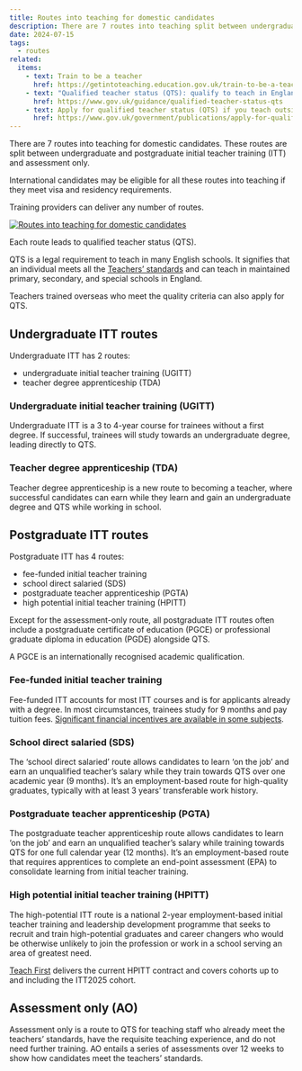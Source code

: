 ```yaml
---
title: Routes into teaching for domestic candidates
description: There are 7 routes into teaching split between undergraduate and postgraduate initial teacher training (ITT) and assessment-only
date: 2024-07-15
tags:
  - routes
related:
  items:
    - text: Train to be a teacher
      href: https://getintoteaching.education.gov.uk/train-to-be-a-teacher
    - text: "Qualified teacher status (QTS): qualify to teach in England"
      href: https://www.gov.uk/guidance/qualified-teacher-status-qts
    - text: Apply for qualified teacher status (QTS) if you teach outside the UK
      href: https://www.gov.uk/government/publications/apply-for-qualified-teacher-status-qts-if-you-teach-outside-the-uk/
---
```


There are 7 routes into teaching for domestic candidates. These routes are split between undergraduate and postgraduate initial teacher training (ITT) and assessment only.

International candidates may be eligible for all these routes into teaching if they meet visa and residency requirements.

Training providers can deliver any number of routes.

[![Routes into teaching for domestic candidates](routes-into-teaching.png "Routes into teaching for domestic candidates")](routes-into-teaching.png)

Each route leads to qualified teacher status (QTS).

QTS is a legal requirement to teach in many English schools. It signifies that an individual meets all the [Teachers’ standards](https://www.gov.uk/government/publications/teachers-standards) and can teach in maintained primary, secondary, and special schools in England.

Teachers trained overseas who meet the quality criteria can also apply for QTS.

## Undergraduate ITT routes

Undergraduate ITT has 2 routes:

- undergraduate initial teacher training (UGITT)
- teacher degree apprenticeship (TDA)

### Undergraduate initial teacher training (UGITT)

Undergraduate ITT is a 3 to 4-year course for trainees without a first degree. If successful, trainees will study towards an undergraduate degree, leading directly to QTS.

### Teacher degree apprenticeship (TDA)

Teacher degree apprenticeship is a new route to becoming a teacher, where successful candidates can earn while they learn and gain an undergraduate degree and QTS while working in school.

## Postgraduate ITT routes

Postgraduate ITT has 4 routes:

- fee-funded initial teacher training
- school direct salaried (SDS)
- postgraduate teacher apprenticeship (PGTA)
- high potential initial teacher training (HPITT)

Except for the assessment-only route, all postgraduate ITT routes often include a postgraduate certificate of education (PGCE)  or professional graduate diploma in education (PGDE) alongside QTS.

A PGCE is an internationally recognised academic qualification.

### Fee-funded initial teacher training

Fee-funded ITT accounts for most ITT courses and is for applicants already with a degree. In most circumstances, trainees study for 9 months and pay tuition fees. [Significant financial incentives are available in some subjects](https://www.gov.uk/government/publications/funding-initial-teacher-training-itt/funding-initial-teacher-training-itt-academic-year-2023-to-2024).

### School direct salaried (SDS)

The ‘school direct salaried’ route allows candidates to learn ‘on the job’ and earn an unqualified teacher’s salary while they train towards QTS over one academic year (9 months). It’s an employment-based route for high-quality graduates, typically with at least 3 years’ transferable work history.

### Postgraduate teacher apprenticeship (PGTA)

The postgraduate teacher apprenticeship route allows candidates to learn ‘on the job’ and earn an unqualified teacher’s salary while training towards QTS for one full calendar year (12 months). It’s an employment-based route that requires apprentices to complete an end-point assessment (EPA) to consolidate learning from initial teacher training.

### High potential initial teacher training (HPITT)

The high-potential ITT route is a national 2-year employment-based initial teacher training and leadership development programme that seeks to recruit and train high-potential graduates and career changers who would be otherwise unlikely to join the profession or work in a school serving an area of greatest need.​

[Teach First](https://www.teachfirst.org.uk/) delivers the current HPITT contract and covers cohorts up to and including the ITT2025 cohort. ​

## Assessment only (AO)

Assessment only is a route to QTS for teaching staff who already meet the teachers’ standards, have the requisite teaching experience, and do not need further training. AO entails a series of assessments over 12 weeks to show how candidates meet the teachers’ standards.
